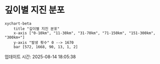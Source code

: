 # 깊이별 지진 분포

```mermaid
xychart-beta
    title "깊이별 지진 분포"
    x-axis ["0-10km", "11-30km", "31-70km", "71-150km", "151-300km", "300km+"]
    y-axis "발생 횟수" 0 --> 1670
    bar [572, 1668, 90, 13, 1, 2]
```

업데이트 시간: 2025-08-14 18:05:38
